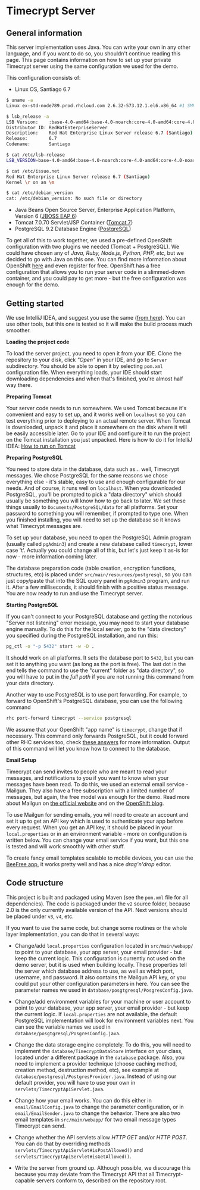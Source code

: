 Timecrypt Server
================

General information
-------------------

This server implementation uses Java. You can write your own in any other language, and if you
want to do so, you shouldn't continue reading this page. This page contains information on how
to set up your private Timecrypt server using the same configuration we used for the demo.

This configuration consists of:

* Linux OS, Santiago 6.7
```bash
$ uname -a
Linux ex-std-node789.prod.rhcloud.com 2.6.32-573.12.1.el6.x86_64 #1 SMP Mon Nov 23 12:55:32 EST 2015 x86_64 x86_64 x86_64 GNU/Linux

$ lsb_release -a
LSB Version:    :base-4.0-amd64:base-4.0-noarch:core-4.0-amd64:core-4.0-noarch:graphics-4.0-amd64:graphics-4.0-noarch:printing-4.0-amd64:printing-4.0-noarch
Distributor ID: RedHatEnterpriseServer
Description:    Red Hat Enterprise Linux Server release 6.7 (Santiago)
Release:        6.7
Codename:       Santiago

$ cat /etc/lsb-release
LSB_VERSION=base-4.0-amd64:base-4.0-noarch:core-4.0-amd64:core-4.0-noarch:graphics-4.0-amd64:graphics-4.0-noarch:printing-4.0-amd64:printing-4.0-noarch

$ cat /etc/issue.net
Red Hat Enterprise Linux Server release 6.7 (Santiago)
Kernel \r on an \m

$ cat /etc/debian_version
cat: /etc/debian_version: No such file or directory
```
* Java Beans Open Source Server, Enterprise Application Platform, Version 6
([JBOSS EAP 6](http://developers.redhat.com/products/eap/download/ "Download"))
* Tomcat 7.0.70 Servlet/JSP Container
([Tomcat 7](https://tomcat.apache.org/tomcat-7.0-doc/index.html "Information"))
* PostgreSQL 9.2 Database Engine
([PostgreSQL](https://www.postgresql.org/about/ "About"))

To get all of this to work together, we used a pre-defined OpenShift configuration with two
plugins we needed (Tomcat + PostgreSQL). We could have chosen any of _Java, Ruby, Node.js, Python,
PHP, etc_, but we decided to go with Java on this one. You can find more information about
OpenShift [here](https://www.openshift.com/features/ "Features") and even register for free.
OpenShift has a free configuration that allows you to run your server code in a slimmed-down
container, and you could pay to get more - but the free configuration was enough for the demo.

Getting started
---------------

We use IntelliJ IDEA, and suggest you use the same
([from here](https://www.jetbrains.com/idea/ "Download")). You can use other tools, but this
one is tested so it will make the build process much smoother.

**Loading the project code**

To load the server project, you need to open it from your IDE. Clone the repository to your disk,
click _"Open"_ in your IDE, and go to `Server` subdirectory. You should be able to open it by
selecting `pom.xml` configuration file. When everything loads, your IDE should start downloading
dependencies and when that's finished, you're almost half way there.

**Preparing Tomcat**

Your server code needs to run somewhere. We used Tomcat because it's convenient and easy to set
up, and it works well on `localhost` so you can test everything prior to deploying to an actual
remote server. When Tomcat is downloaded, unpack it and place it somewhere on the disk where it
will be easily accessible later. Go to your IDE and configure it to run the project on the
Tomcat installation you just unpacked. Here is how to do it for IntelliJ IDEA:
[How to run on Tomcat](https://www.jetbrains.com/help/idea/2016.2/defining-application-servers-in-intellij-idea.html)

**Preparing PostgreSQL**

You need to store data in the database, data such as... well, Timecrypt messages. We chose
PostgreSQL for the same reasons we chose everything else - it's stable, easy to use and enough
configurable for our needs. And of course, it runs well on `localhost`. When you downloaded
PostgreSQL, you'll be prompted to pick a "data directory" which should usually be something
you will know how to go back to later. We set these things usually to `Documents/PostgreSQL/data`
for all platforms. Set your password to something you will remember, if prompted to type one.
When you finished installing, you will need to set up the database so it knows what Timecrypt
messages are.

To set up your database, you need to open the PostgreSQL Admin program (usually called `pgAdmin3`)
and create a new database called `timecrypt`, lower case 't'. Actually you could change all of
this, but let's just keep it as-is for now - more information coming later.

The database preparation code (table creation, encryption functions, structures, etc) is placed
under `src/main/resources/postgresql`, so you can just copy/paste that into the SQL query panel
in `pgAdmin3` program, and run it. After a few milliseconds, it should finish with a positive
status message. You are now ready to run and use the Timecrypt server.

**Starting PostgreSQL**

If you can't connect to your PostgreSQL database and getting the notorious "Server not listening"
error message, you may need to start your database engine manually. To do this for the local
server, go to the "data directory" you specified during the PostgreSQL installation, and run this:
```bash
pg_ctl -o "-p 5432" start -w -D .
```
It should work on all platforms. It sets the database port to `5432`, but you can set it to
anything you want (as long as the port is free). The last dot in the end tells the command to
use the "current" folder as "data directory", so you will have to put in the _full path_ if you
are not running this command from your data directory.

Another way to use PostgreSQL is to use port forwarding. For example, to forward to OpenShift's
PostgreSQL database, you can use the following command
```bash
rhc port-forward timecrypt --service postgresql
```
We assume that your OpenShift "app name" is `timecrypt`, change that if necessary. This command
only forwards PostgreSQL, but it could forward other RHC services too, check
[these answers](http://stackoverflow.com/questions/20960407/openshift-how-to-connect-to-postgresql-from-my-pc)
for more information. Output of this command will let you know how to connect to the database.

**Email Setup**

Timecrypt can send invites to people who are meant to read your messages, and notifications to you
if you want to know when your messages have been read. To do this, we used an external email
service - Mailgun. They also have a free subscription with a limited number of messages, but
again, the free model was enough for the demo. Read more about Mailgun on
[the official website](https://mailgun.com "Mailgun") and on the
[OpenShift blog](https://blog.openshift.com/email-in-the-cloud-with-mailgun/ "Blog page").

To use Mailgun for sending emails, you will need to create an account and set it up to get an
API key which is used to authenticate your app before every request. When you get an API key,
it should be placed in your `local.properties` or in an environment variable - more on
configuration is written below. You can change your email service if you want, but this one is
tested and will work smoothly with other stuff.

To create fancy email templates scalable to mobile devices, you can use the
[BeeFree app](https://beefree.io/ "Template creator"), it works pretty well and has a nice
_drag'n'drop_ editor.

Code structure
--------------

This project is built and packaged using Maven (see the `pom.xml` file for all dependencies).
The code is packaged under the `v2` source folder, because 2.0 is the only currently available
version of the API. Next versions should be placed under `v3`, `v4`, etc.

If you want to use the same code, but change some routines or the whole layer implementation,
you can do that in several ways:

* Change/add `local.properties` configuration located in `src/main/webapp/` to point to your
database, your app server, your email provider - but keep the current logic. This configuration
is currently not used on the demo server, but it is used when building locally. These properties
tell the server which database address to use, as well as which port, username, and password. It
also contains the Mailgun API key, or you could put your other configuration parameters in here.
You can see the parameter names we used in `database/posgtgresql/PosgresConfig.java`.

* Change/add environment variables for your machine or user account to point to your database,
your app server, your email provider - but keep the current logic. If `local.properties` are
not available, the default PostgreSQL implementation will look for environment variables next.
You can see the variable names we used in `database/posgtgresql/PosgresConfig.java`.

* Change the data storage engine completely. To do this, you will need to implement the
`database/TimecryptDataStore` interface on your class, located under a different package in the
`database` package. Also, you need to implement a provider technique (choose caching method,
creation method, destruction method, etc), see example at
`database/postgresql/PostgresProvider.java`. Instead of using our default provider, you will
have to use your own in `servlets/TimecryptApiServlet.java`.

* Change how your email works. You can do this either in `email/EmailConfig.java` to change
the parameter configuration, or in `email/EmailSender.java` to change the behavior. There are
also two email templates in `src/main/webapp/` for two email message types Timecrypt can send.

* Change whether the API servlets allow _HTTP GET_ and/or _HTTP POST_. You can do that by
overriding methods `servlets/TimecryptApiServlet#isPostAllowed()` and
`servlets/TimecryptApiServlet#isGetAllowed()`.

* Write the server from ground up. Although possible, we discourage this because you may deviate
from the Timecrypt API that all Timecrypt-capable servers conform to, described on the
repository root.
